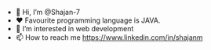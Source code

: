 - 👋 Hi, I’m @Shajan-7
- ❤️ Favourite programming language is JAVA.
- 👀 I’m interested in web development
- 📫 How to reach me https://www.linkedin.com/in/shajanm
